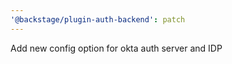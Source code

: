 ```yaml
---
'@backstage/plugin-auth-backend': patch
---
```


Add new config option for okta auth server and IDP
